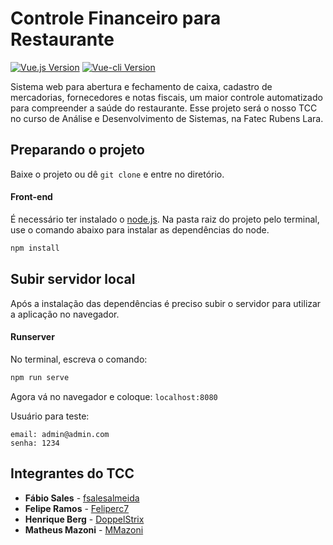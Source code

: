 

# Controle Financeiro para Restaurante

[![Vue.js Version][vue-image]][vue-url]
[![Vue-cli Version][cli-image]][cli-url]


Sistema web para abertura e fechamento de caixa, cadastro de mercadorias, fornecedores e notas fiscais, um maior controle automatizado para compreender a saúde do restaurante. Esse projeto será o nosso TCC no curso de Análise e Desenvolvimento de Sistemas, na Fatec Rubens Lara.

## Preparando o projeto

Baixe o projeto ou dê `git clone` e entre no diretório.

#### Front-end

É necessário ter instalado o [node.js](https://nodejs.org/en/download/). Na pasta raiz do projeto pelo terminal, use o comando abaixo para instalar as dependências do node.

```sh
npm install
```

## Subir servidor local

Após a instalação das dependências é preciso subir o servidor para utilizar a aplicação no navegador.

#### Runserver

No terminal, escreva o comando:

```sh
npm run serve
```

Agora vá no navegador e coloque: `localhost:8080`

Usuário para teste:

    email: admin@admin.com
    senha: 1234


## Integrantes do TCC

* **Fábio Sales** - [fsalesalmeida](https://github.com/fsalesalmeida)
* **Felipe Ramos** - [Feliperc7](https://github.com/Feliperc7)
* **Henrique Berg** - [DoppelStrix](https://github.com/DoppelStrix)
* **Matheus Mazoni** - [MMazoni](https://github.com/MMazoni)


[vue-image]: https://img.shields.io/badge/vue-v2.6.11-green
[vue-url]: https://vuejs.org/
[cli-image]: https://img.shields.io/badge/cli-v4.5.0-yellow
[cli-url]: https://cli.vuejs.org/
